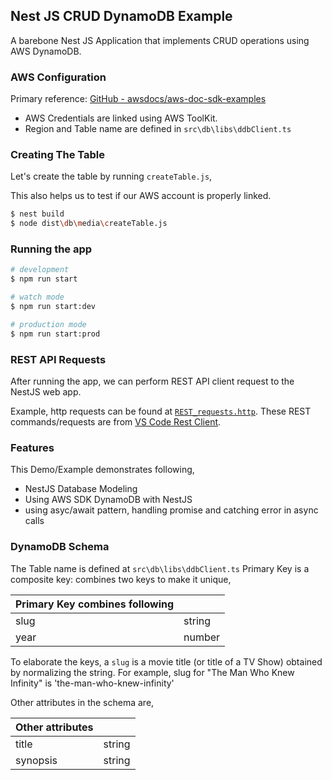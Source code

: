 ## Nest JS CRUD DynamoDB Example
A barebone Nest JS Application that implements CRUD operations using AWS DynamoDB.

### AWS Configuration
Primary reference: [GitHub - awsdocs/aws-doc-sdk-examples](https://github.com/awsdocs/aws-doc-sdk-examples/tree/main/javascriptv3/example_code/dynamodb/src)
- AWS Credentials are linked using AWS ToolKit.
- Region and Table name are defined in `src\db\libs\ddbClient.ts`

### Creating The Table
Let's create the table by running `createTable.js`,

This also helps us to test if our AWS account is properly linked.

```bash
$ nest build
$ node dist\db\media\createTable.js
```

### Running the app

```bash
# development
$ npm run start

# watch mode
$ npm run start:dev

# production mode
$ npm run start:prod
```


### REST API Requests
After running the app, we can perform REST API client request to the NestJS web app.

Example, http requests can be found at [`REST_requests.http`](https://github.com/atiq-cs/nestjs-crud-02-dynamodb/blob/dev/REST_requests.http). These REST commands/requests are from [VS Code Rest Client](https://github.com/Huachao/vscode-restclient).


### Features
This Demo/Example demonstrates following,
- NestJS Database Modeling
- Using AWS SDK DynamoDB with NestJS
- using asyc/await pattern, handling promise and catching error in async calls


### DynamoDB Schema
The Table name is defined at `src\db\libs\ddbClient.ts`
Primary Key is a composite key: combines two keys to make it unique,

| Primary Key combines following |        |
| ------------------------------ | ------ |
| slug                           | string |
| year                           | number |

To elaborate the keys, a `slug` is a movie title (or title of a TV Show) obtained by normalizing the string. For example, slug for "The Man Who Knew Infinity" is 'the-man-who-knew-infinity'


Other attributes in the schema are,

| Other attributes |        |
| ---------------- | ------ |
| title            | string |
| synopsis         | string |
